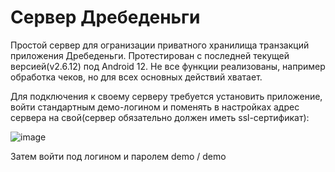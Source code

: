 # Сервер Дребеденьги
Простой сервер для огранизации приватного хранилища транзакций приложения Дребеденьги. 
Протестирован с последней текущей версией(v2.6.12) под Android 12.
Не все функции реализованы, например обработка чеков, но для всех основных действий хватает.

Для подключения к своему серверу требуется установить приложение, войти стандартным демо-логином и поменять в настройках адрес сервера на свой(сервер обязательно должен иметь ssl-сертификат):

![image](https://user-images.githubusercontent.com/15323451/174899714-ebdfb6cd-fc2a-4d8c-bab9-b52baa2834b7.png)

Затем войти под логином и паролем demo / demo
